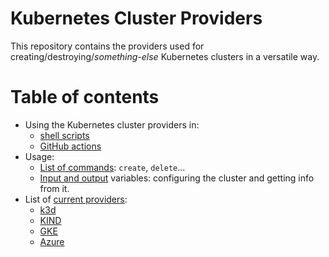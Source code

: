 # Kubernetes Cluster Providers

This repository contains the providers used for
creating/destroying/_something-else_ Kubernetes clusters in a
versatile way.

# Table of contents

- Using the Kubernetes cluster providers in:
  - [shell scripts](docs/usage-shell.md)
  - [GitHub actions](docs/usage-github.md)
- Usage:
  - [List of commands](docs/entrypoints.md): `create`, `delete`...
  - [Input and output](docs/variables.md) variables: configuring the cluster and getting info from it.
- List of [current providers](docs/providers.md):
  - [k3d](docs/providers.md#k3d)
  - [KIND](docs/providers.md#kind)
  - [GKE](docs/providers.md#GKE)
  - [Azure](docs/providers.md#Azure)
